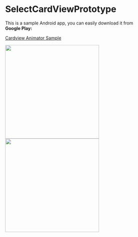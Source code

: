 # SelectCardViewPrototype

This is a sample Android app,
you can easily download it from <br><b>Google Play:</b><br>

[Cardview Animator Sample](https://play.google.com/store/apps/details?hl=en-gb&id=com.application.sample.selectcardviewprototype.app)

<img width="300" src="https://lh3.googleusercontent.com/qR4aUdKzZEGwCw8nb9Fm6kRcRCR0k29bcpS9hAbAnAqUZHAw2UXu_yEfrY9ni3wLDuk=h900-rw">
<img width="300" src="https://lh3.googleusercontent.com/VMNCY_l1E7NbLnyjurwwsk8uIQAOCf2IpeyVGGVhB6nbtqCuqeArDgt_7067I-LBA-s=h900-rw">
